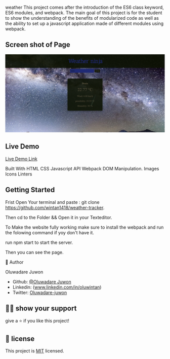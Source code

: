 weather
This project comes after the introduction of the ES6 class keyword, ES6 modules, and webpack. The main goal of this project is for the student to show the understanding of the benefits of modularized code as well as the ability to set up a javascript application made of different modules using webpack.

## Screen shot of Page
![Projects Screenshot](./img/screenshot.png)



## Live Demo

[Live Demo Link](https://elegant-heisenberg-f56999.netlify.app/)

Built With
HTML
CSS
Javascript
API
Webpack
DOM Manipulation.
Images
Icons
Linters
## Getting Started
Frist Open Your terminal and paste : git clone https://github.com/wintan1418/weather-tracker.

Then cd to the Folder && Open it in your Texteditor.

To Make the website fully working make sure to install the webpack and run the folowing command if yoy don't have it.

run npm start to start the server.

Then you can see the page.

👤 Author

Oluwadare Juwon

- Github: [@Oluwadare Juwon](https://github.com/wintan1418)
- Linkedin: (www.linkedin.com/in/oluwintan)
- Twitter: [Oluwadare-juwon](https://twitter.com/@oluwadarejuwon)
## 🙋‍♂ show your support

give a ⭐️ if you like this project!

## 📝 license



This project is [MIT](LICENSE) licensed.